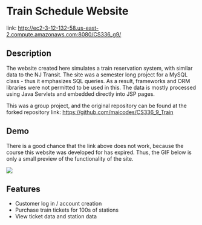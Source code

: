 # Train Schedule Website

link: http://ec2-3-12-132-58.us-east-2.compute.amazonaws.com:8080/CS336_g9/

## Description

The website created here simulates a train reservation system, with similar data to the NJ Transit. The site was a semester long project for a MySQL class - thus it emphasizes SQL queries. As a result, frameworks and ORM libraries were not permitted to be used in this. The data is mostly processed using Java Servlets and embedded directly into JSP pages.

This was a group project, and the original repository can be found at the forked repository link: https://github.com/maicodes/CS336_9_Train

## Demo

There is a good chance that the link above does not work, because the course this website was developed for has expired. Thus, the GIF below is only a small preview of the functionality of the site.

<img src = "https://media.giphy.com/media/SYpWMrh3FbPm0xdCvG/giphy.gif">

## Features

* Customer log in / account creation
* Purchase train tickets for 100s of stations
* View ticket data and station data
